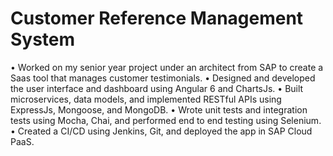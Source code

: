 # Customer Reference Management System

• Worked on my senior year project under an architect from SAP to create a Saas tool that manages customer testimonials.
• Designed and developed the user interface and dashboard using Angular 6 and ChartsJs.
• Built microservices, data models, and implemented RESTful APIs using ExpressJs, Mongoose, and MongoDB.
• Wrote unit tests and integration tests using Mocha, Chai, and performed end to end testing using Selenium.
• Created a CI/CD using Jenkins, Git, and deployed the app in SAP Cloud PaaS.
